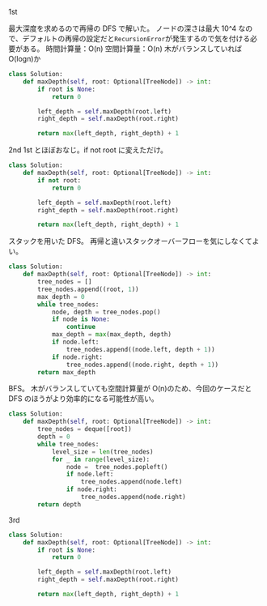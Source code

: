 1st

最大深度を求めるので再帰の DFS で解いた。
ノードの深さは最大 10^4 なので、デフォルトの再帰の設定だと`RecursionError`が発生するので気を付ける必要がある。
時間計算量：O(n)
空間計算量：O(n) 木がバランスしていれば O(logn)か

```python
class Solution:
    def maxDepth(self, root: Optional[TreeNode]) -> int:
        if root is None:
            return 0

        left_depth = self.maxDepth(root.left)
        right_depth = self.maxDepth(root.right)

        return max(left_depth, right_depth) + 1
```

2nd
1st とほぼおなじ。if not root に変えただけ。

```python
class Solution:
    def maxDepth(self, root: Optional[TreeNode]) -> int:
        if not root:
            return 0

        left_depth = self.maxDepth(root.left)
        right_depth = self.maxDepth(root.right)

        return max(left_depth, right_depth) + 1
```

スタックを用いた DFS。
再帰と違いスタックオーバーフローを気にしなくてよい。

```python
class Solution:
    def maxDepth(self, root: Optional[TreeNode]) -> int:
        tree_nodes = []
        tree_nodes.append((root, 1))
        max_depth = 0
        while tree_nodes:
            node, depth = tree_nodes.pop()
            if node is None:
                continue
            max_depth = max(max_depth, depth)
            if node.left:
                tree_nodes.append((node.left, depth + 1))
            if node.right:
                tree_nodes.append((node.right, depth + 1))
        return max_depth
```

BFS。
木がバランスしていても空間計算量が O(n)のため、今回のケースだと DFS のほうがより効率的になる可能性が高い。

```python
class Solution:
    def maxDepth(self, root: Optional[TreeNode]) -> int:
        tree_nodes = deque([root])
        depth = 0
        while tree_nodes:
            level_size = len(tree_nodes)
            for _ in range(level_size):
                node =  tree_nodes.popleft()
                if node.left:
                    tree_nodes.append(node.left)
                if node.right:
                    tree_nodes.append(node.right)
        return depth
```

3rd

```python
class Solution:
    def maxDepth(self, root: Optional[TreeNode]) -> int:
        if root is None:
            return 0

        left_depth = self.maxDepth(root.left)
        right_depth = self.maxDepth(root.right)

        return max(left_depth, right_depth) + 1
```
